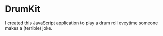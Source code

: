# DrumKit
I created this JavaScript application to play a drum roll eveytime someone makes a (terrible) joke.
